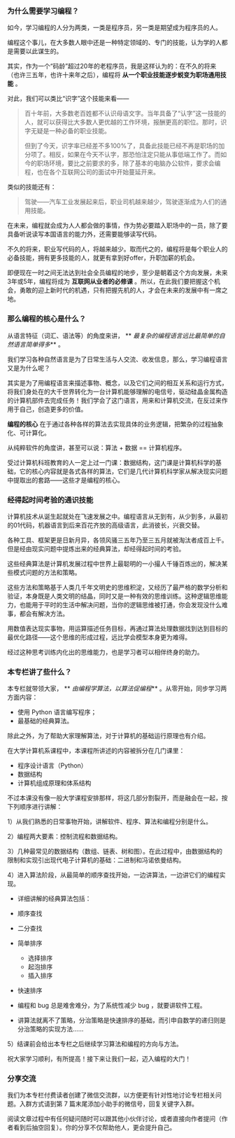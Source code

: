 ### 为什么需要学习编程？

如今，学习编程的人分为两类，一类是程序员，另一类是期望成为程序员的人。

编程这个事儿，在大多数人眼中还是一种特定领域的、专门的技能，认为学的人都是需要以此谋生的。

其实，作为一个“码龄”超过20年的老程序员，我是这样认为的：在不久的将来（也许三五年，也许十来年之后），编程将 **从一个职业技能逐步蜕变为职场通用技能**
。

对此，我们可以类比“识字”这个技能来看——

>
> 百十年前，大多数老百姓都不认识母语文字。当年具备了“认字”这一技能的人，就可以获得比大多数人更优越的工作环境，报酬更高的职位。那时，识字无疑是一种必备的职业技能。
>
>
> 但到了今天，识字率已经差不多100%了，具备此技能已经不再是职场的加分项了。相反，如果在今天不认字，那恐怕注定只能从事低端工作了。而如今的职场环境，要比之前要求的多，除了基本的电脑办公软件，要求会编程，也在各个互联网公司的面试中开始蔓延开来。

类似的技能还有：

> 驾驶——汽车工业发展起来后，职业司机越来越少，驾驶逐渐成为人们的通用技能。

在未来，编程就会成为人人都会做的事情，作为势必要踏入职场中的一员，除了要具备听说读写本国语言的能力外，还需要能够读写代码。

不久的将来，职业写代码的人，将越来越少。取而代之的，编程将是每个职业人的必备技能，拥有更多技能的人，就更有拿到好offer，升职加薪的机会。

即便现在一时之间无法达到社会全员编程的地步，至少是朝着这个方向发展，未来3年或5年，编程将成为 **互联网从业者的必修课**
。所以，在此我们要把握这个机会，勇敢的迎上新时代的机遇，只有把握先机的人，才会在未来的发展中有一席之地。

### 那么编程的核心是什么？

从语言特征（词汇、语法等）的角度来讲， ** _最复杂的编程语言远比最简单的自然语言简单得多_** 。

我们学习各种自然语言是为了日常生活与人交流、收发信息，那么，学习编程语言又是为什么呢？

其实是为了用编程语言来描述事物、概念，以及它们之间的相互关系和运行方式，将我们身处在的大千世界转化为一台计算机能够理解的电信号，驱动硅晶金属构造的计算机部件去完成任务！我们学会了这门语言，用来和计算机交流，在反过来作用于自己，创造更多的价值。

**编程的核心** 在于通过各种各样的算法去实现具体的业务逻辑，把繁杂的过程抽象化、可计算化。

从纯粹软件的角度讲，甚至可以说：算法 + 数据 == 计算机程序。

受过计算机科班教育的人一定上过一门课：数据结构，这门课是计算机科学的基础，它的核心内容就是各式各样的算法，它们是几代计算机科学家从解决现实问题中提取出的套路——这些才是编程的核心。

### 经得起时间考验的通识技能

计算机技术从诞生起就处在飞速发展之中。编程语言从无到有，从少到多，从最初的01代码，机器语言到后来百花齐放的高级语言，此消彼长，兴衰交替。

各种工具、框架更是日新月异，各领风骚三五年乃至三五月就被淘汰者成百上千。但是经由现实问题中提炼出来的经典算法，却经得起时间的考验。

这些经典算法是计算机发展过程中世界上最聪明的一小撮人千锤百炼出的，解决某些模式问题的方法和策略。

这些方法和策略基于人类几千年文明史的思维积淀，又经历了最严格的数学分析和验证，本身既是人类文明的结晶，同时又是一种有效的思维训练。这种逻辑思维能力，也能用于平时的生活中解决问题，当你的逻辑思维被打通，你会发现没什么难事，都会有解决方法。

用数值表达现实事物，用运算描述任务目标，再通过算法处理数据找到达到目标的最优化路径——这个思维的形成过程，远比学会模型本身更为难得。

经过这种思考训练内化出的思维能力，也是学习者可以相伴终身的助力。

### 本专栏讲了些什么？

本专栏就带领大家， ** _由编程学算法，以算法促编程_** 。从零开始，同步学习两方面内容：

  * 使用 Python 语言编写程序；
  * 最基础的经典算法。

除此之外，为了帮助大家理解算法，对于计算机的基础运行原理也有介绍。

在大学计算机系课程中，本课程所讲述的内容被拆分在几门课里：

  * 程序设计语言（Python）
  * 数据结构
  * 计算机组成原理和体系结构

不过本课没有像一般大学课程安排那样，将这几部分割裂开，而是融会在一起，按下列顺序进行讲解：

1）从我们熟悉的日常事物开始，讲解软件、程序、算法和编程分别是什么。

2）编程两大要素：控制流程和数据结构。

3）几种最常见的数据结构（数组、链表、树和图）。在此过程中，由数据结构的限制和实现引出现代电子计算机的基础：二进制和冯诺依曼结构。

4）进入算法阶段，从最简单的顺序查找开始，一边讲算法，一边讲它们的编程实现。

  * 详细讲解的经典算法包括：

  * 顺序查找

  * 二分查找

  * 简单排序 
    * 选择排序
    * 起泡排序
    * 插入排序
  * 快速排序

  * 编程和 bug 总是难舍难分，为了系统性减少 bug ，就要讲软件工程。

  * 讲算法就离不了策略，分治策略是快速排序的基础，而引申自数学的递归则是分治策略的实现方法……

5）结课前会给出本专栏之后继续学习算法和编程的方向与方法。

祝大家学习顺利，有所提高！接下来让我们一起，迈入编程的大门！

### 分享交流

我们为本专栏付费读者创建了微信交流群，以方便更有针对性地讨论专栏相关问题。入群方式请到第 7 篇末尾添加小助手的微信号，回复关键字入群。

阅读文章过程中有任何疑问随时可以跟其他小伙伴讨论，或者直接向作者提问（作者看到后抽空回复）。你的分享不仅帮助他人，更会提升自己。

